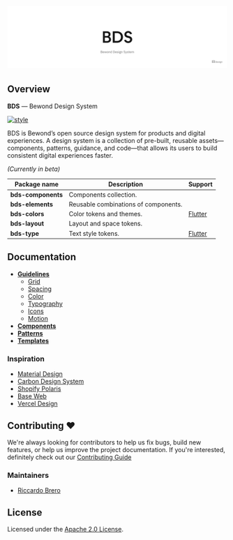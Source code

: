 <h1 align="center">
  <picture>
    <source media="(prefers-color-scheme: dark)" srcset="/docs/assets/BDS/BDS_dark.png">
    <img alt="BDS (Bewond Design System)" src="/docs/assets/BDS/BDS.png">
  </picture>
</h1>

## Overview

**BDS** — Bewond Design System

[![style](https://img.shields.io/badge/style-Bewond%20Design%20System-blue)](https://github.com/Bewond/design-system)

BDS is Bewond’s open source design system for products and digital experiences. A design system is a collection of pre-built, reusable assets—components, patterns, guidance, and code—that allows its users to build consistent digital experiences faster.

*(Currently in beta)*

| Package name       | Description                          | Support                         |
|--------------------|--------------------------------------|---------------------------------|
| **bds-components** | Components collection.               |                                 |
| **bds-elements**   | Reusable combinations of components. |                                 |
| **bds-colors**     | Color tokens and themes.             | [Flutter](/packages/bds_colors) |
| **bds-layout**     | Layout and space tokens.             |                                 |
| **bds-type**       | Text style tokens.                   | [Flutter](/packages/bds_type)   |

## Documentation

- **[Guidelines](https://bewond.com/design/bds/guidelines)**
  - [Grid](https://bewond.com/design/bds/grid)
  - [Spacing](https://bewond.com/design/bds/spacing)
  - [Color](https://bewond.com/design/bds/color)
  - [Typography](https://bewond.com/design/bds/typography)
  - [Icons](https://bewond.com/design/bds/icons)
  - [Motion](https://bewond.com/design/bds/motion)
- **[Components](https://bewond.com/design/bds/components)**
- **[Patterns](https://bewond.com/design/bds/patterns)**
- **[Templates](https://bewond.com/design/bds/templates)**

### Inspiration

- [Material Design](https://material.io/)
- [Carbon Design System](https://www.carbondesignsystem.com/)
- [Shopify Polaris](https://polaris.shopify.com/)
- [Base Web](https://baseweb.design/)
- [Vercel Design](https://vercel.com/design)

## Contributing ❤️

We're always looking for contributors to help us fix bugs, build new features, or help us improve the project documentation. If you're interested, definitely check out our [Contributing Guide](/.github/CONTRIBUTING.md)

### Maintainers

- [Riccardo Brero](https://github.com/Riki1312)

## License

Licensed under the [Apache 2.0 License](/LICENSE).
